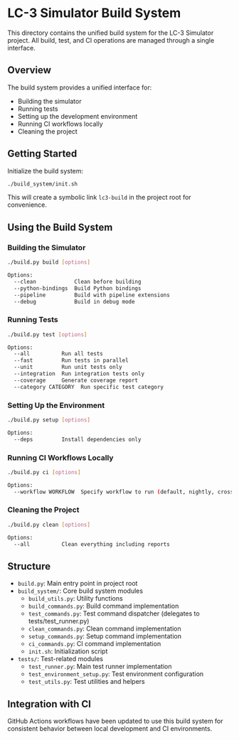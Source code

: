 # LC-3 Simulator Build System

This directory contains the unified build system for the LC-3 Simulator project. All build, test, and CI operations are managed through a single interface.

## Overview

The build system provides a unified interface for:

- Building the simulator
- Running tests
- Setting up the development environment
- Running CI workflows locally
- Cleaning the project

## Getting Started

Initialize the build system:

```bash
./build_system/init.sh
```

This will create a symbolic link `lc3-build` in the project root for convenience.

## Using the Build System

### Building the Simulator

```bash
./build.py build [options]

Options:
  --clean            Clean before building
  --python-bindings  Build Python bindings
  --pipeline         Build with pipeline extensions
  --debug            Build in debug mode
```

### Running Tests

```bash
./build.py test [options]

Options:
  --all          Run all tests
  --fast         Run tests in parallel
  --unit         Run unit tests only
  --integration  Run integration tests only
  --coverage     Generate coverage report
  --category CATEGORY  Run specific test category
```

### Setting Up the Environment

```bash
./build.py setup [options]

Options:
  --deps         Install dependencies only
```

### Running CI Workflows Locally

```bash
./build.py ci [options]

Options:
  --workflow WORKFLOW  Specify workflow to run (default, nightly, cross-platform)
```

### Cleaning the Project

```bash
./build.py clean [options]

Options:
  --all          Clean everything including reports
```

## Structure

- `build.py`: Main entry point in project root
- `build_system/`: Core build system modules
  - `build_utils.py`: Utility functions
  - `build_commands.py`: Build command implementation
  - `test_commands.py`: Test command dispatcher (delegates to tests/test_runner.py)
  - `clean_commands.py`: Clean command implementation
  - `setup_commands.py`: Setup command implementation
  - `ci_commands.py`: CI command implementation
  - `init.sh`: Initialization script
- `tests/`: Test-related modules
  - `test_runner.py`: Main test runner implementation
  - `test_environment_setup.py`: Test environment configuration
  - `test_utils.py`: Test utilities and helpers

## Integration with CI

GitHub Actions workflows have been updated to use this build system for consistent behavior between local development and CI environments.
